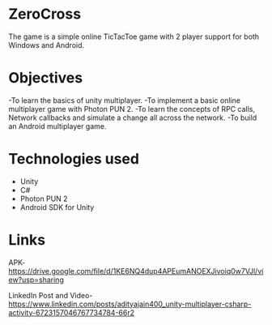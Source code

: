 # ZeroCross
The game is a simple online TicTacToe game with 2 player support for both Windows and Android.
# Objectives
-To learn the basics of unity multiplayer.
-To implement a basic online multiplayer game with Photon PUN 2.
-To learn the concepts of RPC calls, Network callbacks and simulate a change all across the network.
-To build an Android multiplayer game.
# Technologies used
- Unity
- C#
- Photon PUN 2
- Android SDK for Unity
# Links
APK- https://drive.google.com/file/d/1KE6NQ4dup4APEumANOEXJivoiq0w7VJl/view?usp=sharing

LinkedIn Post and Video- https://www.linkedin.com/posts/adityajain400_unity-multiplayer-csharp-activity-6723157046767734784-66r2

